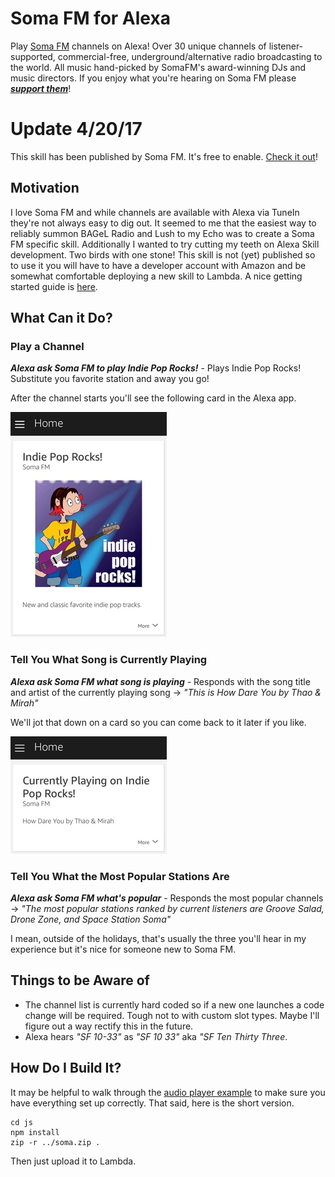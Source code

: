 # Soma FM for Alexa
Play [Soma FM](https://somafm.com) channels on Alexa! Over 30 unique channels of listener-supported, commercial-free, underground/alternative radio broadcasting to the world. All music hand-picked by SomaFM's award-winning DJs and music directors. If you enjoy what you're hearing on Soma FM please _**[support them](https://somafm.com/support/)**_!

# Update 4/20/17
This skill has been published by Soma FM. It's free to enable. [Check it out](https://www.amazon.com/SomaFM-com-LLC-SomaFM/dp/B06XGQ78WM/ref=sr_1_2?s=digital-skills&ie=UTF8&qid=1492733907&sr=8-2&keywords=somafm)!

## Motivation
I love Soma FM and while channels are available with Alexa via TuneIn they're not always easy to dig out. It seemed to me that the easiest way to reliably summon BAGeL Radio and Lush to my Echo was to create a Soma FM specific skill. Additionally I wanted to try cutting my teeth on Alexa Skill development. Two birds with one stone! This skill is not (yet) published so to use it you will have to have a developer account with Amazon and be somewhat comfortable deploying a new skill to Lambda. A nice getting started guide is [here](https://developer.amazon.com/blogs/post/Tx3DVGG0K0TPUGQ/New-Alexa-Skills-Kit-Template:-Step-by-Step-Guide-to-Build-a-Fact-Skill).

## What Can it Do?
### Play a Channel
_**Alexa ask Soma FM to play Indie Pop Rocks!**_ - Plays Indie Pop Rocks! Substitute you favorite station and away you go!

After the channel starts you'll see the following card in the Alexa app.

![Indie Pop Rocks](img/screenshot-channel.jpg "Indie pop Rocks")

### Tell You What Song is Currently Playing
_**Alexa ask Soma FM what song is playing**_ - Responds with the song title and artist of the currently playing song -> _"This is How Dare You by Thao & Mirah"_

We'll jot that down on a card so you can come back to it later if you like.

![Thao & Mirah](img/screenshot-song.jpg "Thao & Mirah")

### Tell You What the Most Popular Stations Are
_**Alexa ask Soma FM what's popular**_ - Responds the most popular channels -> _"The most popular stations ranked by current listeners are Groove Salad, Drone Zone, and Space Station Soma"_

I mean, outside of the holidays, that's usually the three you'll hear in my experience but it's nice for someone new to Soma FM.

## Things to be Aware of
- The channel list is currently hard coded so if a new one launches a code change will be required. Tough not to with custom slot types. Maybe I'll figure out a way rectify this in the future.
- Alexa hears _"SF 10-33"_ as _"SF 10 33"_ aka _"SF Ten Thirty Three_.

## How Do I Build It?
It may be helpful to walk through the [audio player example](https://github.com/alexa/skill-sample-nodejs-audio-player) to make sure you have everything set up correctly. That said, here is the short version.

```shell
cd js
npm install
zip -r ../soma.zip .
```
Then just upload it to Lambda.
